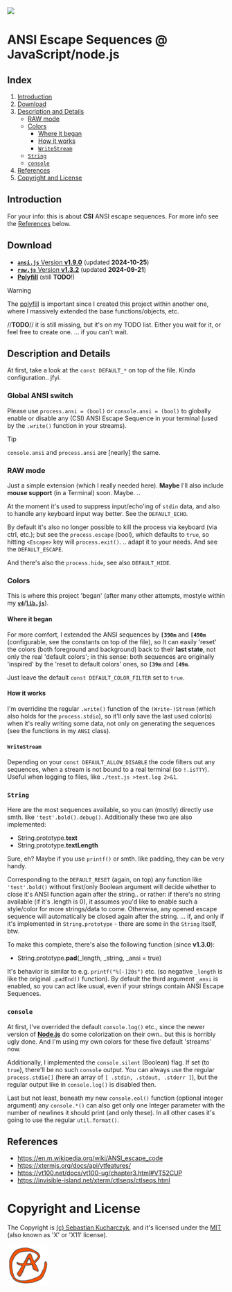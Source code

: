 <img src="https://kekse.biz/github.php?draw&override=github:ansi.js" />

# ANSI Escape Sequences @ JavaScript/node.js

## Index
1. [Introduction](#introduction)
2. [Download](#download)
3. [Description and Details](#description-and-details)
    * [RAW mode](#raw-mode)
	* [Colors](#colors)
		* [Where it began](#where-it-began)
		* [How it works](#how-it-works)
		* [`WriteStream`](#writestream)
	* [`String`](#string)
	* [`console`](#console)
4. [References](#references)
5. [Copyright and License](#copyright-and-license)

## Introduction
For your info: this is about **CSI** ANSI escape sequences. For more info
see the [References](#references) below.

## Download
* [**`ansi.js`** Version **v1.9.0**](js/ansi.js) (updated **2024-10-25**)
* [**`raw.js`** Version **v1.3.2**](js/raw.js) (updated **2024-09-21**)
* [**Polyfill**](js/polyfill.js) (still **TODO**!)

> [!WARNING]
> The [polyfill](js/polyfill.js) is important since I created this project
> within another one, where I massively extended the base functions/objects, etc.
>
> //**TODO**// it is still missing, but it's on my TODO list. Either you wait for it,
> or feel free to create one. ... if you can't wait.

## Description and Details
At first, take a look at the `const DEFAULT_*` on top of the file. Kinda configuration.. jfyi.

### Global ANSI switch
Please use `process.ansi = (bool)` or `console.ansi = (bool)` to globally enable or disable
any (CSI) ANSI Escape Sequence in your terminal (used by the `.write()` function in your
streams).

> [!TIP]
> `console.ansi` and `process.ansi` are [nearly] the same.

### RAW mode
Just a simple extension (which I really needed here).
**Maybe** I'll also include **mouse support** (in a Terminal) soon. Maybe. ..

At the moment it's used to suppress input/echo'ing of `stdin` data, and also
to handle any keyboard input way better. See the `DEFAULT_ECHO`.

By default it's also no longer possible to kill the process via keyboard (via ctrl, etc.);
but see the `process.escape` (bool), which defaults to `true`, so hitting `<Escape>` key
will `process.exit()`. .. adapt it to your needs. And see the `DEFAULT_ESCAPE`.

And there's also the `process.hide`, see also `DEFAULT_HIDE`.

### Colors
This is where this project 'began' (after many other attempts, mostyle within my
[**`v4`**](https://github.com/kekse1/v4/)/[**`lib.js`**](https://github.com/kekse1/lib.js/)).

#### Where it began
For more comfort, I extended the ANSI sequences by **`[390m`** and **`[490m`** (configurable,
see the constants on top of the file), so It can easily 'reset' the colors (both foreground
and background) back to their **last state**, not only the real 'default colors'; in this
sense: both sequences are originally 'inspired' by the 'reset to default colors' ones, so
**`[39m`** and **`[49m`**.

Just leave the default `const DEFAULT_COLOR_FILTER` set to `true`.

#### How it works
I'm overridine the regular `.write()` function of the `(Write-)Stream` (which also holds for
the `process.stdio`), so it'll only save the last used color(s) when it's really writing some
data, not only on generating the sequences (see the functions in my `ANSI` class).

#### `WriteStream`
Depending on your `const DEFAULT_ALLOW_DISABLE` the code filters out any sequences,
when a stream is not bound to a real terminal (so `!.isTTY`). Useful when logging to files,
like `./test.js >test.log 2>&1`.

### `String`
Here are the most sequences available, so you can (mostly) directly use smth. like
`'test'.bold().debug()`. Additionally these two are also implemented:

* String.prototype.**text**
* String.prototype.**textLength**

Sure, eh? Maybe if you use `printf()` or smth. like padding, they can be very handy.

Corresponding to the `DEFAULT_RESET` (again, on top) any function like `'test'.bold()`
without first/only Boolean argument will decide whether to close it's ANSI function
again after the string.. or rather: if there's no string available (if it's .length is 0),
it assumes you'd like to enable such a style/color for more strings/data to come. Otherwise,
any opened escape sequence will automatically be closed again after the string. ... if, and
only if it's implemented in `String.prototype` - there are some in the `String` itself, btw.

To make this complete, there's also the following function (since **v1.3.0**):

* String.prototype.**pad**(_length, _string, _ansi = true)

It's behavior is similar to e.g. `printf("%[-]20s")` etc. (so negative `_length` is like
the original `.padEnd()` function). By default the third argument `_ansi` is enabled, so
you can act like usual, even if your strings contain ANSI Escape Sequences.

### `console`
At first, I've overrided the default `console.log()` etc., since the newer version of
[**Node.js**](https://nodejs.org/) do some colorization on their own.. but this is
horribly ugly done. And I'm using my own colors for these five default 'streams' now.

Additionally, I implemented the `console.silent` (Boolean) flag. If set (to `true`),
there'll be no such `console` output. You can always use the regular `process.stdio[]`
(here an array of `[ .stdin, .stdout, .stderr ]`), but the regular output like in
`console.log()` is disabled then.

Last but not least, beneath my new `console.eol()` function (optional integer argument)
any `console.*()` can also get only one Integer parameter with the number of newlines
it should print (and only these). In all other cases it's going to use the regular
`util.format()`.

## References
* https://en.m.wikipedia.org/wiki/ANSI_escape_code
* https://xtermjs.org/docs/api/vtfeatures/
* https://vt100.net/docs/vt100-ug/chapter3.html#VT52CUP
* https://invisible-island.net/xterm/ctlseqs/ctlseqs.html

# Copyright and License
The Copyright is [(c) Sebastian Kucharczyk](COPYRIGHT.txt),
and it's licensed under the [MIT](LICENSE.txt) (also known as 'X' or 'X11' license).

<a href="favicon.512px.png" target="_blank">
<img src="favicon.png" alt="Favicon" />
</a>


